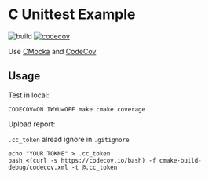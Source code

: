# C Unittest Example
![build](https://github.com/WingLim/c-unittest-example/workflows/build/badge.svg)
[![codecov](https://codecov.io/gh/WingLim/c-unittest-example/branch/main/graph/badge.svg?token=ETBV6SV7IE)](https://codecov.io/gh/WingLim/c-unittest-example)

Use [CMocka](https://cmocka.org) and [CodeCov](https://about.codecov.io)

## Usage

Test in local:
```shell script
CODECOV=ON IWYU=OFF make cmake coverage
```

Upload report:

`.cc_token` alread ignore in `.gitignore`

```shell script
echo "YOUR TOKNE" > .cc_token
bash <(curl -s https://codecov.io/bash) -f cmake-build-debug/codecov.xml -t @.cc_token
```